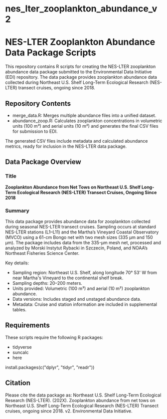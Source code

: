 # nes_lter_zooplankton_abundance_v2

# NES-LTER Zooplankton Abundance Data Package Scripts

This repository contains R scripts for creating the NES-LTER zooplankton abundance data package submitted to the Environmental Data Initiative (EDI) repository. The data package provides zooplankton abundance data collected during Northeast U.S. Shelf Long-Term Ecological Research (NES-LTER) transect cruises, ongoing since 2018.

## Repository Contents
- merge_data.R: Merges multiple abundance files into a unified dataset.
- abundance_zoop.R: Calculates zooplankton concentrations in volumetric units (100 m³) and aerial units (10 m²) and generates the final CSV files for submission to EDI.

The generated CSV files include metadata and calculated abundance metrics, ready for inclusion in the NES-LTER data package.

## Data Package Overview

### Title
**Zooplankton Abundance from Net Tows on Northeast U.S. Shelf Long-Term Ecological Research (NES-LTER) Transect Cruises, Ongoing Since 2018**

### Summary 

This data package provides abundance data for zooplankton collected during seasonal NES-LTER transect cruises. Sampling occurs at standard NES-LTER stations (L1–L11) and the Martha’s Vineyard Coastal Observatory (MVCO) using a 61-cm Bongo net with two mesh sizes (335 µm and 150 µm). The package includes data from the 335-µm mesh net, processed and analyzed by Morski Instytut Rybacki in Szczecin, Poland, and NOAA’s Northeast Fisheries Science Center.

Key details:
- Sampling region: Northeast U.S. Shelf, along longitude 70° 53' W from near Martha's Vineyard to the continental shelf break.
- Sampling depths: 20–200 meters.
- Units provided: Volumetric (100 m³) and aerial (10 m²) zooplankton abundance.
- Data versions: Includes staged and unstaged abundance data.
- Metadata: Cruise and station information are included in supplemental tables.

## Requirements

These scripts require the following R packages:
- tidyverse
- suncalc
- here

install.packages(c("dplyr", "tidyr", "readr"))

## Citation

Please cite the data package as: Northeast U.S. Shelf Long-Term Ecological Research (NES-LTER). (202X). Zooplankton abundance from net tows on Northeast U.S. Shelf Long-Term Ecological Research (NES-LTER) Transect cruises, ongoing since 2018. v2. Environmental Data Initiative.
